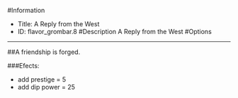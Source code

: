 #Information
 - Title: A Reply from the West
 - ID: flavor_grombar.8
#Description
A Reply from the West
#Options

___
##A friendship is forged.

###Efects:<ul><li>add prestige = 5</li><li>add dip power = 25</li></ul>
